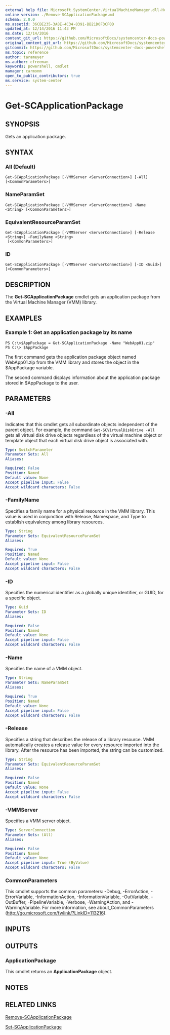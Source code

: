 ```yaml
---
external help file: Microsoft.SystemCenter.VirtualMachineManager.dll-Help.xml
online version: ./Remove-SCApplicationPackage.md
schema: 2.0.0
ms.assetid: 36CBE235-3A8E-4C34-8391-BB21D0F3CF0D
updated_at: 12/14/2016 11:43 PM
ms.date: 12/14/2016
content_git_url: https://github.com/MicrosoftDocs/systemcenter-docs-powershell/blob/master/systemcenter-cmdlets/SystemCenter2016/VirtualMachineManager/v1.0/Get-SCApplicationPackage.md
original_content_git_url: https://github.com/MicrosoftDocs/systemcenter-docs-powershell/blob/master/systemcenter-cmdlets/SystemCenter2016/VirtualMachineManager/v1.0/Get-SCApplicationPackage.md
gitcommit: https://github.com/MicrosoftDocs/systemcenter-docs-powershell/blob/96cd9bd2780eb6b78c540fa00d3b8a4313e3ed40/systemcenter-cmdlets/SystemCenter2016/VirtualMachineManager/v1.0/Get-SCApplicationPackage.md
ms.topic: reference
author: tarameyer
ms.author: cfreeman
keywords: powershell, cmdlet
manager: carmonm
open_to_public_contributors: true
ms.service: system-center
---
```


# Get-SCApplicationPackage

## SYNOPSIS
Gets an application package.

## SYNTAX

### All (Default)
```
Get-SCApplicationPackage [-VMMServer <ServerConnection>] [-All] [<CommonParameters>]
```

### NameParamSet
```
Get-SCApplicationPackage [-VMMServer <ServerConnection>] -Name <String> [<CommonParameters>]
```

### EquivalentResourceParamSet
```
Get-SCApplicationPackage [-VMMServer <ServerConnection>] [-Release <String>] -FamilyName <String>
 [<CommonParameters>]
```

### ID
```
Get-SCApplicationPackage [-VMMServer <ServerConnection>] [-ID <Guid>] [<CommonParameters>]
```

## DESCRIPTION
The **Get-SCApplicationPackage** cmdlet gets an application package from the Virtual Machine Manager (VMM) library.

## EXAMPLES

### Example 1: Get an application package by its name
```
PS C:\>$AppPackage = Get-SCApplicationPackage -Name "WebApp01.zip"
PS C:\> $AppPackage
```

The first command gets the application package object named WebApp01.zip from the VMM library and stores the object in the $AppPackage variable.

The second command displays information about the application package stored in $AppPackage to the user.

## PARAMETERS

### -All
Indicates that this cmdlet gets all subordinate objects independent of the parent object.
For example, the command `Get-SCVirtualDiskDrive -All` gets all virtual disk drive objects regardless of the virtual machine object or template object that each virtual disk drive object is associated with.

```yaml
Type: SwitchParameter
Parameter Sets: All
Aliases: 

Required: False
Position: Named
Default value: None
Accept pipeline input: False
Accept wildcard characters: False
```

### -FamilyName
Specifies a family name for a physical resource in the VMM library.
This value is used in conjunction with Release, Namespace, and Type to establish equivalency among library resources.

```yaml
Type: String
Parameter Sets: EquivalentResourceParamSet
Aliases: 

Required: True
Position: Named
Default value: None
Accept pipeline input: False
Accept wildcard characters: False
```

### -ID
Specifies the numerical identifier as a globally unique identifier, or GUID, for a specific object.

```yaml
Type: Guid
Parameter Sets: ID
Aliases: 

Required: False
Position: Named
Default value: None
Accept pipeline input: False
Accept wildcard characters: False
```

### -Name
Specifies the name of a VMM object.

```yaml
Type: String
Parameter Sets: NameParamSet
Aliases: 

Required: True
Position: Named
Default value: None
Accept pipeline input: False
Accept wildcard characters: False
```

### -Release
Specifies a string that describes the release of a library resource.
VMM automatically creates a release value for every resource imported into the library.
After the resource has been imported, the string can be customized.

```yaml
Type: String
Parameter Sets: EquivalentResourceParamSet
Aliases: 

Required: False
Position: Named
Default value: None
Accept pipeline input: False
Accept wildcard characters: False
```

### -VMMServer
Specifies a VMM server object.

```yaml
Type: ServerConnection
Parameter Sets: (All)
Aliases: 

Required: False
Position: Named
Default value: None
Accept pipeline input: True (ByValue)
Accept wildcard characters: False
```

### CommonParameters
This cmdlet supports the common parameters: -Debug, -ErrorAction, -ErrorVariable, -InformationAction, -InformationVariable, -OutVariable, -OutBuffer, -PipelineVariable, -Verbose, -WarningAction, and -WarningVariable. For more information, see about_CommonParameters (http://go.microsoft.com/fwlink/?LinkID=113216).

## INPUTS

## OUTPUTS

### ApplicationPackage
This cmdlet returns an **ApplicationPackage** object.

## NOTES

## RELATED LINKS

[Remove-SCApplicationPackage](xref:SystemCenter2016/VirtualMachineManager/v1.0/Remove-SCApplicationPackage.md)

[Set-SCApplicationPackage](xref:SystemCenter2016/VirtualMachineManager/v1.0/Set-SCApplicationPackage.md)

